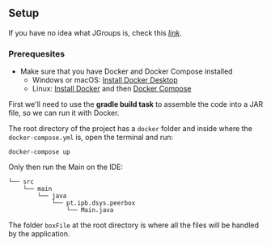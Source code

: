 ## Setup

If you have no idea what JGroups is, check this
[_link_](http://www.jgroups.org/index.html).

### Prerequesites

- Make sure that you have Docker and Docker Compose installed
  - Windows or macOS:
    [Install Docker Desktop](https://www.docker.com/get-started)
  - Linux: [Install Docker](https://www.docker.com/get-started) and then
    [Docker Compose](https://github.com/docker/compose)

First we'll need to use the **gradle build task** to assemble the code into a JAR file,
so we can run it with Docker.

The root directory of the project has a `docker` folder and inside where the 
`docker-compose.yml` is, open the terminal and run: 
```console
docker-compose up
```
Only then run the Main on the IDE:
```
└── src
    └── main
        └── java
            └── pt.ipb.dsys.peerbox
                └── Main.java
```

The folder `boxFile` at the root directory is where all the files will be handled by the application.

